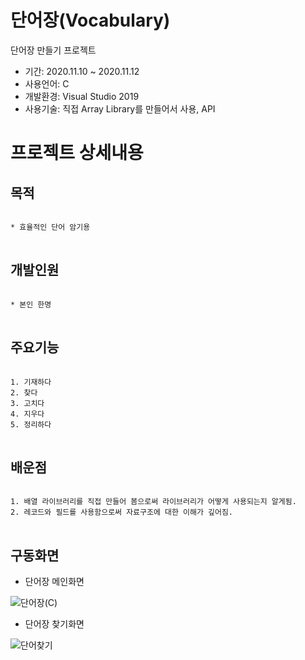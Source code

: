 # 단어장(Vocabulary)
단어장 만들기 프로젝트

* 기간: 2020.11.10 ~ 2020.11.12
* 사용언어: C
* 개발환경: Visual Studio 2019
* 사용기술: 직접 Array Library를 만들어서 사용, API

프로젝트 상세내용
=============
목적
-------------
<pre>
<code>
* 효율적인 단어 암기용
</code>
</pre>

개발인원
-------------
<pre>
<code>
* 본인 한명
</code>
</pre>

주요기능
-------------
<pre>
<code>
1. 기재하다
2. 찾다
3. 고치다
4. 지우다
5. 정리하다
</code>
</pre>


배운점
-------------
<pre>
<code>
1. 배열 라이브러리를 직접 만들어 봄으로써 라이브러리가 어떻게 사용되는지 알게됨.
2. 레코드와 필드를 사용함으로써 자료구조에 대한 이해가 깊어짐.
</code>
</pre>

구동화면
-------------
* 단어장 메인화면

![단어장(C)](https://user-images.githubusercontent.com/63482037/130322880-131878a1-997a-45f4-bda1-c720f39d4f07.PNG)


* 단어장 찾기화면

![단어찾기](https://user-images.githubusercontent.com/63482037/130322908-d1ebf487-ef37-40a2-8c0b-e18dead5b84c.PNG)
